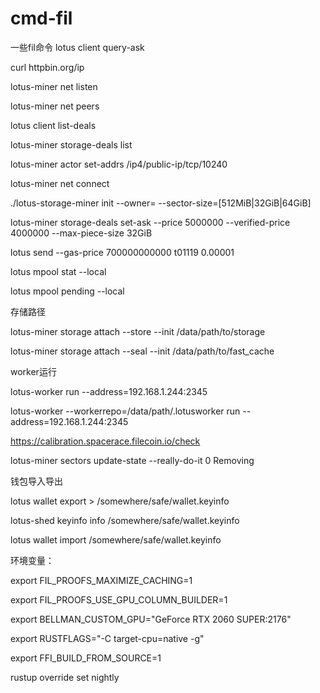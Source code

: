 # cmd-fil
一些fil命令
lotus client query-ask

curl httpbin.org/ip

lotus-miner net listen

lotus-miner net peers

lotus client list-deals

lotus-miner storage-deals list

lotus-miner actor set-addrs /ip4/public-ip/tcp/10240

lotus-miner net connect 


./lotus-storage-miner init --owner=<bls-address-with-funds> --sector-size=[512MiB|32GiB|64GiB]
	

lotus-miner storage-deals set-ask --price 5000000 --verified-price 4000000 --max-piece-size 32GiB

lotus send --gas-price 700000000000 t01119 0.00001

lotus mpool stat --local

lotus mpool pending --local


存储路径

lotus-miner storage attach --store --init /data/path/to/storage

lotus-miner storage attach --seal --init /data/path/to/fast_cache


worker运行

lotus-worker run --address=192.168.1.244:2345

lotus-worker --workerrepo=/data/path/.lotusworker run --address=192.168.1.244:2345




https://calibration.spacerace.filecoin.io/check

lotus-miner sectors update-state --really-do-it 0 Removing


钱包导入导出

lotus wallet export <addr> > /somewhere/safe/wallet.keyinfo
	
lotus-shed keyinfo info /somewhere/safe/wallet.keyinfo

lotus wallet import /somewhere/safe/wallet.keyinfo


环境变量：

export FIL_PROOFS_MAXIMIZE_CACHING=1

export FIL_PROOFS_USE_GPU_COLUMN_BUILDER=1

export BELLMAN_CUSTOM_GPU="GeForce RTX 2060 SUPER:2176"

export RUSTFLAGS="-C target-cpu=native -g"

export FFI_BUILD_FROM_SOURCE=1



rustup override set nightly

